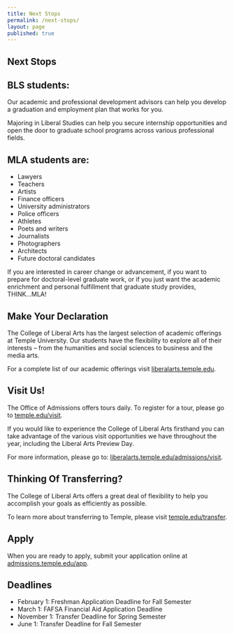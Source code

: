 ```yaml
---
title: Next Stops
permalink: /next-stops/
layout: page
published: true
---
```


## Next Stops

## BLS students: 

Our academic and professional development advisors can help you develop a graduation and employment plan that works for you.

Majoring in Liberal Studies can help you secure internship opportunities and open the door to graduate school programs across various professional fields.

## MLA students are:

- Lawyers
- Teachers
- Artists
- Finance officers
- University administrators
- Police officers
- Athletes
- Poets and writers
- Journalists
- Photographers
- Architects
- Future doctoral candidates

If you are interested in career change or advancement, if you want to prepare for doctoral-level graduate work, or if you just want the academic enrichment and personal fulfillment that graduate study provides, THINK...MLA!

## Make Your Declaration

The College of Liberal Arts has the largest selection of academic offerings at Temple University. Our students have the flexibility to explore all of their interests – from the humanities and social sciences to business and the media arts.

For a complete list of our academic offerings visit [liberalarts.temple.edu](liberalarts.temple.edu).

## Visit Us!

The Office of Admissions offers tours daily. To register for a tour, please go to [temple.edu/visit](temple.edu/visit).

If you would like to experience the College of Liberal Arts firsthand you can take advantage of the various visit opportunities we have throughout the year, including the Liberal Arts Preview Day.

For more information, please go to: [liberalarts.temple.edu/admissions/visit](liberalarts.temple.edu/admissions/visit).

## Thinking Of Transferring?

The College of Liberal Arts offers a great deal of flexibility to help you accomplish your goals as efficiently as possible.

To learn more about transferring to Temple, please visit [temple.edu/transfer](temple.edu/transfer).

## Apply

When you are ready to apply, submit your application online at [admissions.temple.edu/app](admissions.temple.edu/app).

## Deadlines

- February 1: Freshman Application Deadline for Fall Semester
- March 1: FAFSA Financial Aid Application Deadline
- November 1: Transfer Deadline for Spring Semester
- June 1: Transfer Deadline for Fall Semester
